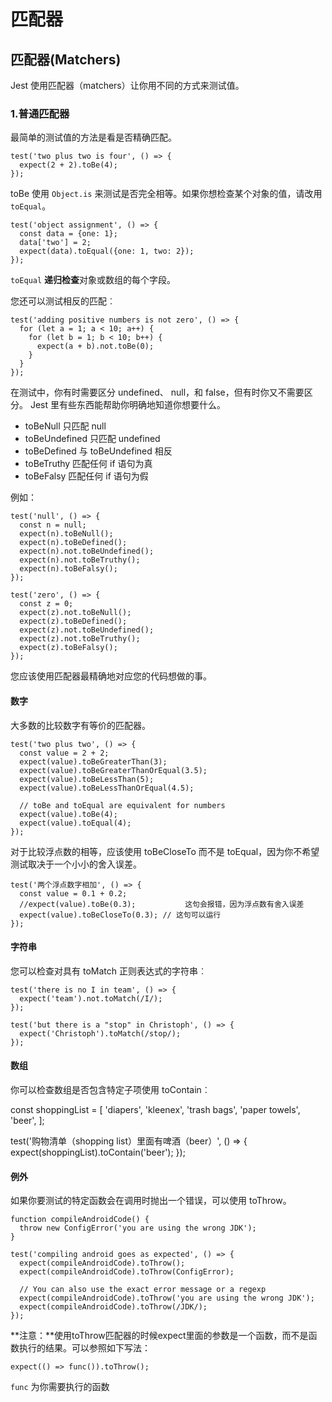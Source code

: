 # 匹配器

## 匹配器(Matchers)

Jest 使用匹配器（matchers）让你用不同的方式来测试值。

### 1.普通匹配器

最简单的测试值的方法是看是否精确匹配。

```
test('two plus two is four', () => {
  expect(2 + 2).toBe(4);
});
```

toBe 使用 `Object.is` 来测试是否完全相等。如果你想检查某个对象的值，请改用 `toEqual`。

```
test('object assignment', () => {
  const data = {one: 1};
  data['two'] = 2;
  expect(data).toEqual({one: 1, two: 2});
});
```
`toEqual` **递归检查**对象或数组的每个字段。

您还可以测试相反的匹配︰

```
test('adding positive numbers is not zero', () => {
  for (let a = 1; a < 10; a++) {
    for (let b = 1; b < 10; b++) {
      expect(a + b).not.toBe(0);
    }
  }
});
```

在测试中，你有时需要区分 undefined、 null，和 false，但有时你又不需要区分。 Jest 里有些东西能帮助你明确地知道你想要什么。

* toBeNull 只匹配 null
* toBeUndefined 只匹配 undefined
* toBeDefined 与 toBeUndefined 相反
* toBeTruthy 匹配任何 if 语句为真
* toBeFalsy 匹配任何 if 语句为假

例如：
```
test('null', () => {
  const n = null;
  expect(n).toBeNull();
  expect(n).toBeDefined();
  expect(n).not.toBeUndefined();
  expect(n).not.toBeTruthy();
  expect(n).toBeFalsy();
});

test('zero', () => {
  const z = 0;
  expect(z).not.toBeNull();
  expect(z).toBeDefined();
  expect(z).not.toBeUndefined();
  expect(z).not.toBeTruthy();
  expect(z).toBeFalsy();
});
```
您应该使用匹配器最精确地对应您的代码想做的事。

#### 数字
大多数的比较数字有等价的匹配器。
```
test('two plus two', () => {
  const value = 2 + 2;
  expect(value).toBeGreaterThan(3);
  expect(value).toBeGreaterThanOrEqual(3.5);
  expect(value).toBeLessThan(5);
  expect(value).toBeLessThanOrEqual(4.5);

  // toBe and toEqual are equivalent for numbers
  expect(value).toBe(4);
  expect(value).toEqual(4);
});
```
对于比较浮点数的相等，应该使用 toBeCloseTo 而不是 toEqual，因为你不希望测试取决于一个小小的舍入误差。
```
test('两个浮点数字相加', () => {
  const value = 0.1 + 0.2;
  //expect(value).toBe(0.3);           这句会报错，因为浮点数有舍入误差
  expect(value).toBeCloseTo(0.3); // 这句可以运行
});
```
#### 字符串
您可以检查对具有 toMatch 正则表达式的字符串︰
```
test('there is no I in team', () => {
  expect('team').not.toMatch(/I/);
});

test('but there is a "stop" in Christoph', () => {
  expect('Christoph').toMatch(/stop/);
});
```
#### 数组
你可以检查数组是否包含特定子项使用 toContain︰

const shoppingList = [
  'diapers',
  'kleenex',
  'trash bags',
  'paper towels',
  'beer',
];

test('购物清单（shopping list）里面有啤酒（beer）', () => {
  expect(shoppingList).toContain('beer');
});

#### 例外

如果你要测试的特定函数会在调用时抛出一个错误，可以使用 toThrow。
```
function compileAndroidCode() {
  throw new ConfigError('you are using the wrong JDK');
}

test('compiling android goes as expected', () => {
  expect(compileAndroidCode).toThrow();
  expect(compileAndroidCode).toThrow(ConfigError);

  // You can also use the exact error message or a regexp
  expect(compileAndroidCode).toThrow('you are using the wrong JDK');
  expect(compileAndroidCode).toThrow(/JDK/);
});
```
**注意：**使用toThrow匹配器的时候expect里面的参数是一个函数，而不是函数执行的结果。可以参照如下写法：
```
expect(() => func()).toThrow();
```
`func` 为你需要执行的函数